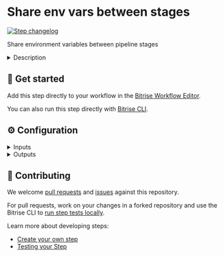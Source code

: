 # Share env vars between stages

[![Step changelog](https://shields.io/github/v/release/bitrise-steplib/bitrise-step-share-env-vars-between-stages?include_prereleases&label=changelog&color=blueviolet)](https://github.com/bitrise-steplib/bitrise-step-share-env-vars-between-stages/releases)

Share environment variables between pipeline stages

<details>
<summary>Description</summary>

Share environment variables between pipeline stages
</details>

## 🧩 Get started

Add this step directly to your workflow in the [Bitrise Workflow Editor](https://devcenter.bitrise.io/steps-and-workflows/steps-and-workflows-index/).

You can also run this step directly with [Bitrise CLI](https://github.com/bitrise-io/bitrise).

## ⚙️ Configuration

<details>
<summary>Inputs</summary>

| Key | Description | Flags | Default |
| --- | --- | --- | --- |
| `env_vars` | A newline (`\n`) separated list of key - value pairs (`{key}={value}`).  The input uses a `{key}={value}` syntax. The equals sign (`=`) is the delimiter between the key and value of the environment variable. A shorthand syntax of `ENV_KEY` can be used for `ENV_KEY=$ENV_KEY` when sharing an existing environment variable (ENV_KEY).  Examples: ``` MY_ENV_KEY=my value EXISTING_ENV_KEY ``` | required |  |
| `app_url` | The app's URL on Bitrise.io. | required | `$BITRISE_APP_URL` |
| `build_slug` | The build's slug on Bitrise.io. | required | `$BITRISE_BUILD_SLUG` |
| `build_api_token` | API Token for the build on Bitrise.io. | required, sensitive | `$BITRISE_BUILD_API_TOKEN` |
</details>

<details>
<summary>Outputs</summary>
There are no outputs defined in this step
</details>

## 🙋 Contributing

We welcome [pull requests](https://github.com/bitrise-steplib/bitrise-step-share-env-vars-between-stages/pulls) and [issues](https://github.com/bitrise-steplib/bitrise-step-share-env-vars-between-stages/issues) against this repository.

For pull requests, work on your changes in a forked repository and use the Bitrise CLI to [run step tests locally](https://devcenter.bitrise.io/bitrise-cli/run-your-first-build/).

Learn more about developing steps:

- [Create your own step](https://devcenter.bitrise.io/contributors/create-your-own-step/)
- [Testing your Step](https://devcenter.bitrise.io/contributors/testing-and-versioning-your-steps/)
